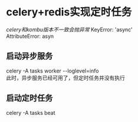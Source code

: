 # celery+redis实现定时任务
*celery和kombu版本不一致会抛异常*
KeyError: 'async'<br>
AttributeError: asyn<br>

## 启动异步服务
celery -A tasks worker --loglevel=info<br>
此时，异步服务已经可用了，但定时任务并没有执行<br>

## 启动定时任务
celery -A tasks beat

